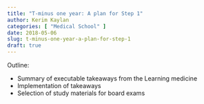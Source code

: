 ```yaml
---
title: "T-minus one year: A plan for Step 1"
author: Kerim Kaylan
categories: [ "Medical School" ]
date: 2018-05-06
slug: t-minus-one-year-a-plan-for-step-1
draft: true
---
```


Outline:

- Summary of executable takeaways from the Learning medicine
- Implementation of takeaways
- Selection of study materials for board exams
